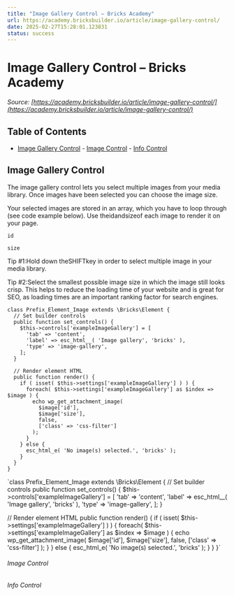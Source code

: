 ```yaml
---
title: "Image Gallery Control – Bricks Academy"
url: https://academy.bricksbuilder.io/article/image-gallery-control/
date: 2025-02-27T15:28:01.123831
status: success
---
```


# Image Gallery Control – Bricks Academy

*Source: [https://academy.bricksbuilder.io/article/image-gallery-control/](https://academy.bricksbuilder.io/article/image-gallery-control/)*

## Table of Contents

- [Image Gallery Control](#image-gallery-control)
        - [Image Control](#image-control)
        - [Info Control](#info-control)

## Image Gallery Control

The image gallery control lets you select multiple images from your media library. Once images have been selected you can choose the image size.

Your selected images are stored in an array, which you have to loop through (see code example below). Use theidandsizeof each image to render it on your page.

`id`

`size`

Tip #1:Hold down theSHIFTkey in order to select multiple image in your media library.

Tip #2:Select the smallest possible image size in which the image still looks crisp. This helps to reduce the loading time of your website and is great for SEO, as loading times are an important ranking factor for search engines.

```
class Prefix_Element_Image extends \Bricks\Element {
  // Set builder controls
  public function set_controls() {
    $this->controls['exampleImageGallery'] = [
      'tab' => 'content',
      'label' => esc_html__( 'Image gallery', 'bricks' ),
      'type' => 'image-gallery',
    ];
  }

  // Render element HTML
  public function render() {
    if ( isset( $this->settings['exampleImageGallery'] ) ) {
      foreach( $this->settings['exampleImageGallery'] as $index => $image ) {
        echo wp_get_attachment_image(
          $image['id'],
          $image['size'],
          false,
          ['class' => 'css-filter']
        );
      }
    } else {
      esc_html_e( 'No image(s) selected.', 'bricks' );
    }
  }
}
```

`class Prefix_Element_Image extends \Bricks\Element {
  // Set builder controls
  public function set_controls() {
    $this->controls['exampleImageGallery'] = [
      'tab' => 'content',
      'label' => esc_html__( 'Image gallery', 'bricks' ),
      'type' => 'image-gallery',
    ];
  }

  // Render element HTML
  public function render() {
    if ( isset( $this->settings['exampleImageGallery'] ) ) {
      foreach( $this->settings['exampleImageGallery'] as $index => $image ) {
        echo wp_get_attachment_image(
          $image['id'],
          $image['size'],
          false,
          ['class' => 'css-filter']
        );
      }
    } else {
      esc_html_e( 'No image(s) selected.', 'bricks' );
    }
  }
}`

###### Image Control

###### Info Control

